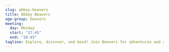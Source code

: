 ```yaml
---
slug: abbey-beavers
title: Abbey Beavers
age-group: beavers
meeting:
  day: Monday
  start: "17:45"
  end: "18:45"
tagline: Explore, discover, and bond! Join Beavers for adventures and awesome friendships.
---
```

